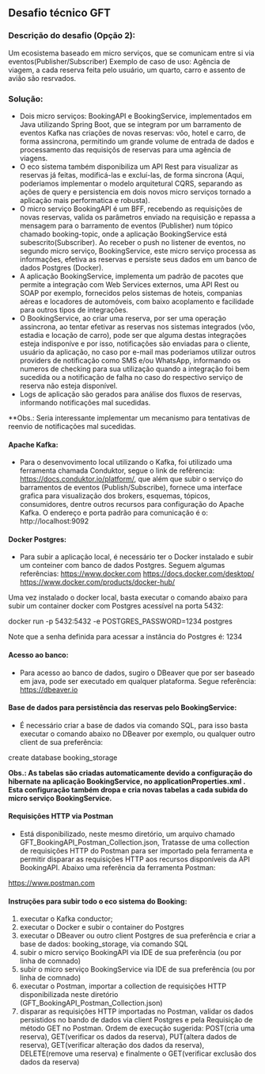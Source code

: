 ## **Desafio técnico GFT**

### **Descrição do desafio (Opção 2):**
Um ecosistema baseado em micro serviços, que se comunicam entre si via eventos(Publisher/Subscriber)
Exemplo de caso de uso: Agência de viagem, a cada reserva feita pelo usuário, um quarto, carro e assento de avião são resrvados.

### **Solução:**
* Dois micro serviços: BookingAPI e BookingService, implementados em Java utilizando Spring Boot, que se integram por um barramento de eventos Kafka nas criações de novas reservas: vôo, hotel e carro, de forma assincrona, permitindo um grande volume de entrada de dados e processamento das requisiçõs de reservas para uma agência de viagens.
* O eco sistema também disponibiliza um API Rest para visualizar as reservas já feitas, modificá-las e excluí-las, de forma sincrona (Aqui, poderiamos implementar o modelo arquitetural CQRS, separando as ações de query e persistencia em dois novos micro serviços tornado a aplicação mais performatica e robusta).
* O micro serviço BookingAPI é um BFF, recebendo as requisições de novas reservas, valida os parâmetros enviado na requisição e repassa a mensagem para o barramento de eventos (Publisher) num tópico chamado booking-topic, onde a aplicação BookingService está subescrito(Subscriber). Ao receber o push no listener de eventos, no segundo micro serviço, BookingService, este micro serviço processa as informações, efetiva as reservas e persiste seus dados em um banco de dados Postgres (Docker).
* A aplicação BookingService, implementa um padrão de pacotes que permite a integração com Web Services externos, uma API Rest ou SOAP por exemplo, fornecidos pelos sistemas de hoteis, companias aéreas e locadores de automóveis, com baixo acoplamento e facilidade para outros tipos de integrações. 
* O BookingService, ao criar uma reserva, por ser uma operação assincrona, ao tentar efetivar as reservas nos sistemas integrados (vôo, estadia e locação de carro), pode ser que alguma destas integrações esteja indisponíve e por isso, notificações são enviadas para o cliente, usuário da aplicação, no caso por e-mail mas poderiamos utilizar outros providers de notificação como SMS e/ou WhatsApp, informando os numeros de checking para sua utilização quando a integração foi bem sucedida ou a notificação de falha no caso do respectivo serviço de reserva não esteja disponível. 
* Logs de aplicação são gerados para análise dos fluxos de reservas, informando notificações mal sucedidas.

**Obs.: Seria interessante implementar um mecanismo para tentativas de reenvio de notificações mal sucedidas. 

#### **Apache Kafka:**
* Para o desenvovimento local utilizando o Kafka, foi utilizado uma ferramenta chamada Conduktor, segue o link de refêrencia: https://docs.conduktor.io/platform/, que além que subir o serviço do barramentos de eventos (Publish/Subscribe), fornece uma interface grafica para visualização dos brokers, esquemas, tópicos, consumidores, dentre outros recursos para configuração do Apache Kafka. O endereço e porta padrão para comunicação é o: http://localhost:9092 

#### **Docker Postgres:**
* Para subir a aplicação local, é necessário ter o Docker instalado e subir um conteiner com banco de dados Postgres. Seguem algumas referências:
https://www.docker.com
https://docs.docker.com/desktop/
https://www.docker.com/products/docker-hub/

Uma vez instalado o docker local, basta executar o comando abaixo para subir um container docker com Postgres acessível na porta 5432: 

docker run -p 5432:5432 -e POSTGRES_PASSWORD=1234 postgres

Note que a senha definida para acessar a instância do Postgres é: 1234

#### **Acesso ao banco:**
* Para acesso ao banco de dados, sugiro o DBeaver que por ser baseado em java, pode ser executado em qualquer plataforma. Segue referência:
https://dbeaver.io

#### **Base de dados para persistência das reservas pelo BookingService:**
* É necessário criar a base de dados via comando SQL, para isso basta executar o comando abaixo no DBeaver por exemplo, ou qualquer outro client de sua preferência:

create database booking_storage

**Obs.: As tabelas são criadas automaticamente devido a configuração do hibernate na aplicação BookingService, no applicationProperties.xml . Esta configuração também dropa e cria novas tabelas a cada subida do micro serviço BookingService.**

#### **Requisições HTTP via Postman**
* Está disponibilizado, neste mesmo diretório, um arquivo chamado GFT_BookingAPI_Postman_Collection.json, Tratasse de uma collection de requisições HTTP do Postman para ser importado pela ferramenta e permitir disparar as requisições HTTP aos recursos disponíveis da API BookingAPI. Abaixo uma referência da ferramenta Postman:
  
https://www.postman.com

#### **Instruções para subir todo o eco sistema do Booking:**

1. executar o Kafka conductor;
2. executar o Docker e subir o container do Postgres
3. executar o DBeaver ou outro client Postgres de sua preferência e criar a base de dados: booking_storage, via comando SQL
4. subir o micro serviço BookingAPI via IDE de sua preferência (ou por linha de comnado)
5. subir o micro serviço BookingService via IDE de sua preferência (ou por linha de comnado)
6. executar o Postman, importar a collection de requisições HTTP disponibilizada neste diretório (GFT_BookingAPI_Postman_Collection.json)
7. disparar as requisições HTTP importadas no Postman, validar os dados persistidos no bando de dados via client Postgres e pela Requisição de método GET no Postman. Ordem de execução sugerida: POST(cria uma reserva), GET(verificar os dados da reserva), PUT(altera dados de reserva), GET(verificar alteração dos dados da reserva), DELETE(remove uma reserva) e finalmente o GET(verificar exclusão dos dados da reserva)
